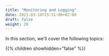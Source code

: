 ```yaml
---
title: "Monitoring and Logging"
date: 2021-03-10T15:51:00+02:00
draft: false
weight: 20
---
```


In this section, we'll cover the following topics:

{{% children showhidden="false" %}}

